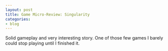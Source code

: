 ```yaml
---
layout: post
title: Game Micro-Review: Singularity
categories:
- blog
---
```



Solid gameplay and very interesting story. One of those few games I barely could stop playing until I finished it.

